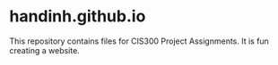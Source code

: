 # handinh.github.io
This repository contains files for CIS300 Project Assignments.
It is fun creating a website. 

